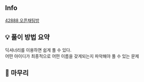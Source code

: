 ## Info
[42888 오픈채팅방](https://school.programmers.co.kr/learn/courses/30/lessons/42888)

## 💡 풀이 방법 요약

딕셔너리를 이용하면 쉽게 풀 수 있다.  
어떤 아이디가 최종적으로 어떤 이름을 갖게되는지 파악해야 풀 수 있는 문제

## 🙂 마무리


